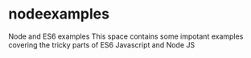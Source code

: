 # nodeexamples
Node and ES6 examples
  This space contains some impotant examples covering the tricky parts of ES6 Javascript and Node JS

